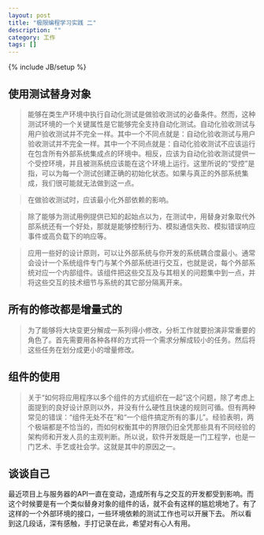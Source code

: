 ```yaml
---
layout: post
title: "极限编程学习实践 二"
description: ""
category: 工作
tags: []
---
```

{% include JB/setup %}


## 使用测试替身对象 ##

>能够在类生产环境中执行自动化测试是做验收测试的必备条件。然而，这种测试环境的一个关键属性是它能够完全支持自动化测试。自动化验收测试与用户验收测试并不完全一样。其中一个不同点就是：自动化验收测试与用户验收测试并不完全一样。其中一个不同点就是：自动化验收测试不应该运行在包含所有外部系统集成点的环境中。相反，应该为自动化验收测试提供一个受控环境，并且被测系统应该能在这个环境上运行。这里所说的“受控”是指，可以为每一个测试创建正确的初始化状态。如果与真正的外部系统集成，我们很可能就无法做到这一点。

>在做验收测试时，应该最小化外部依赖的影响。

>除了能够为测试用例提供已知的起始点以为，在测试中，用替身对象取代外部系统还有一个好处，那就是能够控制行为、模拟通信失败、模拟错误响应事件或高负载下的响应等。

>应用一些好的设计原则，可以让外部系统与你开发的系统耦合度最小。通常会设计一个系统组件专门与某个外部系统进行交互，也就是说，每个外部系统对应一个内部组件。该组件把这些交互及与其相关的问题集中到一点，并将这些交互的技术细节与系统的其它部分隔离开来。


## 所有的修改都是增量式的 ##

>为了能够将大块变更分解成一系列得小修改，分析工作就要扮演非常重要的角色了。首先需要用各种各样的方式将一个需求分解成较小的任务。然后将这些任务在划分成更小的增量修改。

## 组件的使用 ##

>关于“如何将应用程序以多个组件的方式组织在一起”这个问题，除了考虑上面提到的良好设计原则以外，并没有什么硬性且快速的规则可循。但有两种常见的错误：“组件无处不在”和“一个组件搞定所有的事儿”。经验表明，两个极端都是不恰当的，而如何权衡其中的界限仍旧全凭那些具有不同经验的架构师和开发人员的主观判断。所以说，软件开发既是一门工程学，也是一门艺术、手艺或社会学。这就是其中的原因之一。

## 谈谈自己 ##

最近项目上与服务器的API一直在变动，造成所有与之交互的开发都受到影响。而这个时候要是有一个类似替身对象的组件的话，就不会有这样的尴尬境地了。有了这样的一个外部环境的接口，一些环境依赖的测试工作也可以开展下去。
所以看到这几段话，深有感触，手打记录在此，希望对有心人有用。